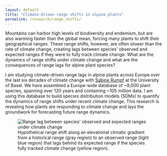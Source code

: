 ```yaml
---
layout: default
title: "Climate-driven range shifts in alpine plants"
permalink: /research/range_shifts/
---
```


<div class="content-left">
  <p>Mountains can harbor high levels of biodiversity and endemism, but are also warming faster than the global mean, forcing many plants to shift their geographical ranges. These range shifts, however, are often slower than the rate of climate change, creating lags between species’ observed and expected ranges if they were to fully track climate change. What are the dynamics of range shifts under climate change and what are the consequences of range lags for alpine plant species?</p>
  <p>I am studying climate-driven range lags in alpine plants across Europe over the last six decades of climate change with <a href="https://www.eco.duw.unibas.ch/en/" target="_blank" rel="noopener">Sabine Rumpf</a> at the University of Basel. We have assembled a Europe-wide database of ~9,000 plant species, spanning over 120 years and containing ~105 million data. I am using this database to build species distribution models (SDMs) to quantify the dynamics of range shifts under recent climate change. This research is revealing how plants are responding to climate change and lays the groundwork for forecasting future range dynamics.</p>
</div>

<div class="content-right">
  <figure>
    <img src="{{ '/images/Range_lags.png' | relative_url }}" alt="Range lag between species' observed and expected ranges under climate change" >
    <figcaption>Hypothetical range shift along an elevational climatic gradient from a historical range (gray region) to an observed range (light blue region) that lags behind its expected range if the species fully tracked climate change (yellow region).</figcaption>
  </figure>
</div>

